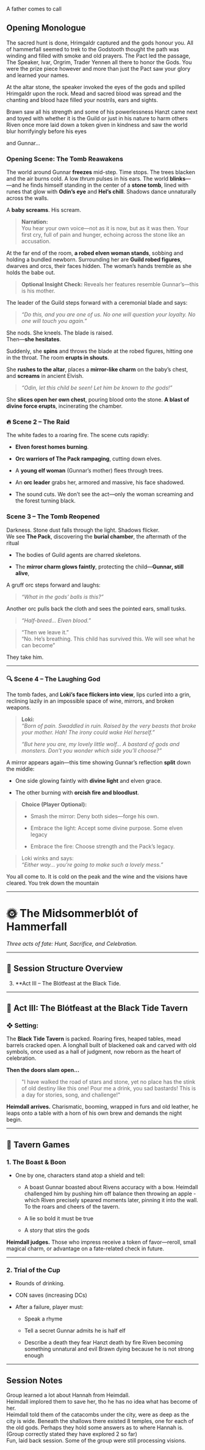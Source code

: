 A father comes to call
## Opening Monologue

The sacred hunt is done, Hrimgaldr captured and the gods honour you. All of hammerfall seemed to trek to the Godstooth thought the path was winding and filled with smoke and old prayers. The Pact led the passage, The Speaker, Ivar, Orgrim, Trader Yennen all there to honor the Gods. You were the prize piece however and more than just the Pact saw your glory and learned your names.

At the altar stone, the speaker invoked the eyes of the gods and spilled Hrimgaldr upon the rock. Mead and sacred blood was spread and the chanting and blood haze filled your nostrils, ears and sights.

Brawn saw all his strength and some of his powerlessness
Hanzt came next and toyed with whether it is the Guild or just in his nature to harm others
Riven once more laid down a token given in kindness and saw the world blur horrifyingly before his eyes

and Gunnar...
### **Opening Scene: The Tomb Reawakens**

The world around Gunnar **freezes** mid-step. Time stops. The trees blacken and the air burns cold. A low _thrum_ pulses in his ears. The world **blinks**—  
—and he finds himself standing in the center of a **stone tomb**, lined with runes that glow with **Odin’s eye** and **Hel’s chill**. Shadows dance unnaturally across the walls.

A **baby screams**. His scream.

> **Narration:**  
> You hear your own voice—not as it is now, but as it was then. Your first cry, full of pain and hunger, echoing across the stone like an accusation.

At the far end of the room, **a robed elven woman stands**, sobbing and holding a bundled newborn. Surrounding her are **Guild robed figures**, dwarves and orcs, their faces hidden. The woman’s hands tremble as she holds the babe out.

> **Optional Insight Check:** Reveals her features resemble Gunnar’s—this is his mother.

The leader of the Guild steps forward with a ceremonial blade and says:

> _“Do this, and you are one of us. No one will question your loyalty. No one will touch you again.”_

She nods. She kneels. The blade is raised.  
Then—**she hesitates**.

Suddenly, she **spins** and throws the blade at the robed figures, hitting one in the throat. The room **erupts in shouts**.

She **rushes to the altar**, places a **mirror-like charm** on the baby’s chest, and **screams** in ancient Elvish.

> _“Odin, let this child be seen! Let him be known to the gods!”_

She **slices open her own chest**, pouring blood onto the stone. **A blast of divine force erupts**, incinerating the chamber.

### 🔥 **Scene 2 – The Raid**

The white fades to a roaring fire. The scene cuts rapidly:

- **Elven forest homes burning**.
    
- **Orc warriors of The Pack rampaging**, cutting down elves.
    
- A **young elf woman** (Gunnar’s mother) flees through trees.
    
- An **orc leader** grabs her, armored and massive, his face shadowed.
    
- The sound cuts. We don’t see the act—only the woman screaming and the forest turning black.
    
### **Scene 3 – The Tomb Reopened**

Darkness. Stone dust falls through the light. Shadows flicker.  
We see **The Pack**, discovering the **burial chamber**, the aftermath of the ritual

- The bodies of Guild agents are charred skeletons.
    
- The **mirror charm glows faintly**, protecting the child—**Gunnar, still alive**, 
    
A gruff orc steps forward and laughs:

> _“What in the gods’ balls is this?”_

Another orc pulls back the cloth and sees the pointed ears, small tusks.

> _“Half-breed... Elven blood.”_

> “Then we leave it.”  
> “No. He’s breathing. This child has survived this. We will see what he can become”

They take him.

---

### 🔍 **Scene 4 – The Laughing God**

The tomb fades, and **Loki’s face flickers into view**, lips curled into a grin, reclining lazily in an impossible space of wine, mirrors, and broken weapons.

> **Loki:**  
> _“Born of pain. Swaddled in ruin. Raised by the very beasts that broke your mother. Hah! The irony could wake Hel herself.”_
> 
> _“But here you are, my lovely little wolf... A bastard of gods and monsters. Don’t you wonder which side you’ll choose?”_

A mirror appears again—this time showing Gunnar’s reflection **split** down the middle:

- One side glowing faintly with **divine light** and elven grace.
    
- The other burning with **orcish fire and bloodlust**.
    

> **Choice (Player Optional):**
> 
> - Smash the mirror: Deny both sides—forge his own.
>     
> - Embrace the light: Accept some divine purpose. Some elven legacy
>     
> - Embrace the fire: Choose strength and the Pack’s legacy.
>     

> Loki winks and says:  
> _“Either way... you’re going to make such a lovely mess.”_

You all come to. It is cold on the peak and the wine and the visions have cleared. You trek down the mountain

---
# 🌞 **The Midsommerblót of Hammerfall**

_Three acts of fate: Hunt, Sacrifice, and Celebration._

---

## 📜 Session Structure Overview
    
3. **Act III – The Blótfeast at the Black Tide.
    
---
## 🍻 Act III: The Blótfeast at the Black Tide Tavern

### ❖ Setting:

The **Black Tide Tavern** is packed. Roaring fires, heaped tables, mead barrels cracked open. A longhall built of blackened oak and carved with old symbols, once used as a hall of judgment, now reborn as the heart of celebration.

**Then the doors slam open...**

>"I have walked the road of stars and stone, yet no place has the stink of old destiny like this one! Pour me a drink, you sad bastards! This is a day for stories, song, and challenge!"

**Heimdall arrives.** Charismatic, booming, wrapped in furs and old leather, he leaps onto a table with a horn of his own brew and demands the night begin.

---
## 🎉 Tavern Games

### 1. **The Boast & Boon**

- One by one, characters stand atop a shield and tell:
    
    - A boast
      Gunnar boasted about Rivens accuracy with a bow. Heimdall challenged him by pushing him off balance then throwing an apple - which Riven precisely speared moments later, pinning it into the wall. To the roars and cheers of the tavern.
        
    - A lie so bold it must be true
        
    - A story that stirs the gods

**Heimdall judges.** Those who impress receive a token of favor—reroll, small magical charm, or advantage on a fate-related check in future.

---

### 2. **Trial of the Cup**

- Rounds of drinking.
    
- CON saves (increasing DCs)
    
- After a failure, player must:
    
    - Speak a rhyme
        
    - Tell a secret
	      Gunnar admits he is half elf
        
    - Describe a death they fear
	        Hanzt death by fire
			Riven becoming something unnatural and evil
			Brawn dying because he is not strong enough
			

---
## Session Notes

Group learned a lot about Hannah from Heimdall.  
Heimdall implored them to save her, tho he has no idea what has become of her.  
Heimdall told them of the catacombs under the city, were as deep as the city is wide. Beneath the shallows there existed 8 temples, one for each of the old gods. Perhaps they hold some answers as to where Hannah is.  (Group correctly stated they have explored 2 so far)  
Fun, laid back session. Some of the group were still processing visions.  
